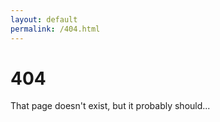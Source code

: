 ```yaml
---
layout: default
permalink: /404.html
---
```


# 404
That page doesn't exist, but it probably should...
